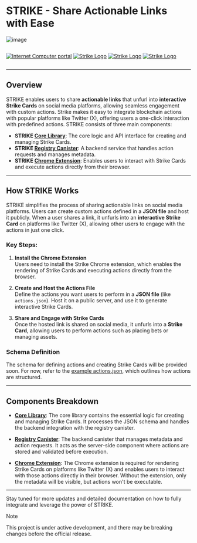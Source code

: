 # STRIKE - Share Actionable Links with Ease
![image](https://github.com/user-attachments/assets/21936a32-c2fc-47ab-b15a-24a1774a3159)
<div style="display:flex;flex-direction:column;">
  <a 
    <img src="<img width="1435" src="https://github.com/user-attachments/assets/21d300bd-6ed5-4615-a963-82cc58a672ab"
   >
  </a>   
   
[![Internet Computer portal](https://img.shields.io/badge/Internet-Computer-grey?logo=internet%20computer)](https://internetcomputer.org)
[![Strike Logo](https://img.shields.io/badge/Strike-Core-blue?logo=https://github.com/oranj-base/strike/blob/main/apps/chrome-extension/public/img/logo-128.png)](https://github.com/oranj-base/strike/blob/main/packages/core)
[![Strike Logo](https://img.shields.io/badge/Strike-Backend-green?logo=https://github.com/oranj-base/strike/blob/main/apps/chrome-extension/public/img/logo-128.png)](https://github.com/oranj-base/strike/blob/main/canisters/strike_backend)
[![Strike Logo](https://img.shields.io/badge/Strike-Chrome%20Extension-orange?logo=https://github.com/oranj-base/strike/blob/main/apps/chrome-extension/public/img/logo-128.png)](https://github.com/oranj-base/strike/tree/main/apps/chrome-extension)
</div>

</div>

---

## Overview

STRIKE enables users to share **actionable links** that unfurl into **interactive Strike Cards** on social media platforms, allowing seamless engagement with custom actions. Strike makes it easy to integrate blockchain actions with popular platforms like Twitter (X), offering users a one-click interaction with predefined actions.
STRIKE consists of three main components:

- **STRIKE [Core Library](./packages/core)**: The core logic and API interface for creating and managing Strike Cards.
- **STRIKE [Registry Canister](./canisters/strike_backend)**: A backend service that handles action requests and manages metadata.
- **STRIKE [Chrome Extension](./apps/chrome-extension)**: Enables users to interact with Strike Cards and execute actions directly from their browser.
---
## How STRIKE Works

STRIKE simplifies the process of sharing actionable links on social media platforms. Users can create custom actions defined in a **JSON file** and host it publicly. When a user shares a link, it unfurls into an **interactive Strike Card** on platforms like Twitter (X), allowing other users to engage with the actions in just one click.

### Key Steps:
1. **Install the Chrome Extension**  
   Users need to install the Strike Chrome extension, which enables the rendering of Strike Cards and executing actions directly from the browser.

2. **Create and Host the Actions File**  
   Define the actions you want users to perform in a **JSON file** (like `actions.json`). Host it on a public server, and use it to generate interactive Strike Cards.

3. **Share and Engage with Strike Cards**  
   Once the hosted link is shared on social media, it unfurls into a **Strike Card**, allowing users to perform actions such as placing bets or managing assets.

### Schema Definition

The schema for defining actions and creating Strike Cards will be provided soon. For now, refer to the [example actions.json](./apps/site/public/actions.json), which outlines how actions are structured.

---

## Components Breakdown

- **[Core Library](./packages/core)**: The core library contains the essential logic for creating and managing Strike Cards. It processes the JSON schema and handles the backend integration with the registry canister.
  
- **[Registry Canister](./canisters/strike_backend)**: The backend canister that manages metadata and action requests. It acts as the server-side component where actions are stored and validated before execution.

- **[Chrome Extension](./apps/chrome-extension)**: The Chrome extension is required for rendering Strike Cards on platforms like Twitter (X) and enables users to interact with those actions directly in their browser. Without the extension, only the metadata will be visible, but actions won't be executable.
---

Stay tuned for more updates and detailed documentation on how to fully integrate and leverage the power of STRIKE.

> [!NOTE]  
> This project is under active development, and there may be breaking changes before the official release.
